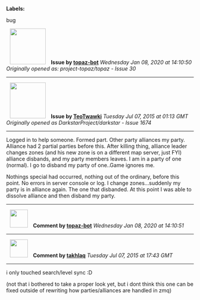 **Labels:**

bug



<a href="https://github.com/topaz-bot"><img src="https://avatars3.githubusercontent.com/u/59651103?v=4" width="96" height="96" hspace="10"></img></a> **Issue by [topaz-bot](https://github.com/topaz-bot)**
_Wednesday Jan 08, 2020 at 14:10:50_
_Originally opened as: project-topaz/topaz - Issue 30_

----

<a href="https://github.com/TeoTwawki"><img src="https://avatars0.githubusercontent.com/u/6871475?v=4"  width="96" height="96" hspace="10"></img></a> **Issue by [TeoTwawki](https://github.com/TeoTwawki)**
_Tuesday Jul 07, 2015 at 01:13 GMT_
_Originally opened as DarkstarProject/darkstar - Issue 1674_

----

Logged in to help someone. Formed part. Other party alliances my party. Alliance had 2 partial parties before this. After killing thing, alliance leader changes zones (and his new zone is on a different map server, just FYI) alliance disbands, and my party members leaves. I am in a party of one (normal). I go to disband my party of one..Game ignores me.

Nothings special had occurred, nothing out of the ordinary, before this point. No errors in server console or log. I change zones...suddenly my party is in alliance again. The one that disbanded. At this point I was able to dissolve alliance and then disband my party.




----
<a href="https://github.com/topaz-bot"><img src="https://avatars3.githubusercontent.com/u/59651103?v=4" width="48" height="48" hspace="10"></img></a> **Comment by [topaz-bot](https://github.com/topaz-bot)**
_Wednesday Jan 08, 2020 at 14:10:51_

----

<a href="https://github.com/takhlaq"><img src="https://avatars1.githubusercontent.com/u/6381451?v=4"  width="48" height="48" hspace="10"></img></a> **Comment by [takhlaq](https://github.com/takhlaq)**
_Tuesday Jul 07, 2015 at 17:43 GMT_

----

i only touched search/level sync :D

(not that i bothered to take a proper look yet, but i dont think this one can be fixed outside of rewriting how parties/alliances are handled in zmq)



